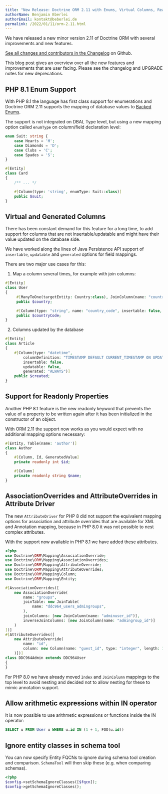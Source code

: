 ```yaml
---
title: "New Release: Doctrine ORM 2.11 with Enums, Virtual Columns, Read-Only Properties, Nested Attributes and more"
authorName: Benjamin Eberlei
authorEmail: kontakt@beberlei.de
permalink: /2022/01/11/orm-2.11.html
---
```


We have released a new minor version 2.11 of Doctrine ORM with several improvements
and new features.

[See all changes and contributors in the
Changelog](https://github.com/doctrine/orm/releases/tag/2.11.0) on Github.

This blog post gives an overview over all the new features and improvements
that are user facing. Please see the changelog and UPGRADE notes for new
deprecations.

## PHP 8.1 Enum Support

With PHP 8.1 the language has first class support for enumerations and Doctrine
ORM 2.11 supports the mapping of database values to [Backed
Enums](https://www.php.net/manual/en/language.enumerations.backed.php).

The support is not integrated on DBAL Type level, but using a new mapping option
called `enumType` on column/field declaration level:

```php
enum Suit: string {
    case Hearts = 'H';
    case Diamonds = 'D';
    case Clubs = 'C';
    case Spades = 'S';
}

#[Entity]
class Card
{
    /** ... */

    #[Column(type: 'string', enumType: Suit::class)]
    public $suit;
}
```

## Virtual and Generated Columns

There has been constant demand for this feature for a long time, to add support
for columns that are not insertable/updatable and might have their value
updated on the database side.

We have worked along the lines of Java Persistence API support of `insertable`,
`updatable` and `generated` options for field mappings.

There are two major use cases for this:

1. Map a column several times, for example with join columns:

```php
#[Entity]
class User
{
     #[ManyToOne(targetEntity: Country:class), JoinColumn(name: "country_code", referencedColumnName: "country_code")]
     public $country;

     #[Column(type: "string", name: "country_code", insertable: false, updatable: false)]
     public $countryCode;
}
```

2. Columns updated by the database

```php
#[Entity]
class Article
{
    #[Column(type: "datetime",
        columnDefinition: "TIMESTAMP DEFAULT CURRENT_TIMESTAMP ON UPDATE CURRENT_TIMESTAMP",
        insertable: false,
        updatable: false,
        generated: "ALWAYS")]
    public $created;
}
```

## Support for Readonly Properties

Another PHP 8.1 feature is the new readonly keyword that prevents the value of
a property to be written again after it has been initialized in the constructor
of an object.

With ORM 2.11 the support now works as you would expect with no additional
mapping options necessary:

```php
#[Entity, Table(name: 'author')]
class Author
{
    #[Column, Id, GeneratedValue]
    private readonly int $id;

    #[Column]
    private readonly string $name;
}
```

## AssociationOverrides and AttributeOverrides in Attribute Driver

The new `AttributeDriver` for PHP 8 did not support the equivalent mapping
options for association and attribute overrides that are available for XML and
Annotation mapping, because in PHP 8.0 it was not possible to nest complex
attributes. 

With the support now available in PHP 8.1 we have added these attributes.

```php
<?php
use Doctrine\ORM\Mapping\AssociationOverride;
use Doctrine\ORM\Mapping\AssociationOverrides;
use Doctrine\ORM\Mapping\AttributeOverride;
use Doctrine\ORM\Mapping\AttributeOverrides;
use Doctrine\ORM\Mapping\Column;
use Doctrine\ORM\Mapping\Entity;

#[AssociationOverrides([
    new AssociationOverride(
        name: "groups",
        joinTable: new JoinTable(
            name: "ddc964_users_admingroups",
        ),
        joinColumns: [new JoinColumn(name: "adminuser_id")],
        inverseJoinColumns: [new JoinColumn(name: "admingroup_id")]
    )
])]
#[AttributeOverrides([
    new AttributeOverride(
        name: "id",
        column: new Column(name: "guest_id", type: "integer", length: 140)
    )])]
class DDC964Admin extends DDC964User
{
}
```

For PHP 8.0 we have already moved `Index` and `JoinColumn` mappings to the top
level to avoid nesting and decided not to allow nesting for these to mimic
annotation support.

## Allow arithmetic expressions within IN operator

It is now possible to use arithmetic expressions or functions inside the IN operator:

```sql
SELECT u FROM User u WHERE u.id IN (1 + 1, FOO(u.id))
```

## Ignore entity classes in schema tool

You can now specify Entity FQCNs to ignore during schema tool creation and comparison.
`SchemaTool` will then skip these (e.g. when comparing schemas).

```php
<?php
$config->setSchemaIgnoreClasses([$fqcn]);
$config->getSchemaIgnoreClasses();
```
